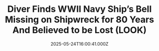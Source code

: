 ---
title: "Diver Finds WWII Navy Ship’s Bell Missing on Shipwreck for 80 Years And Believed to be Lost (LOOK)"
date: 2025-05-24T16:00:41.000Z
category: Human Kindness
externalLink: "https://www.goodnewsnetwork.org/diver-finds-wwii-navy-ships-bell-missing-on-shipwreck-for-80-years-and-believed-to-be-lost/"
image: ""
excerpt: "A diver discovered the coveted ship’s bell from a WWII Canadian naval vessel after it was missing on the shipwreck for 80 years. Dom Robinson, who has been diving and exploring shipwrecks for over 40 years, said people have spent 20 years searching for the bell on the HMCS Trentonian, which was sunk after being […] The post Diver Finds…"
---